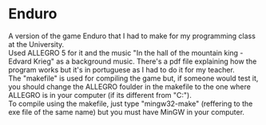 # Enduro
A version of the game Enduro that I had to make for my programming class at the University.<br>
Used ALLEGRO 5 for it and the music "In the hall of the mountain king - Edvard Krieg" as a background music. There's a pdf file explaining
how the program works but it's in portuguese as I had to do it for my teacher.<br>
The "makefile" is used for compiling the game but, if someone would test it, you should change the ALLEGRO foulder in the makefile
to the one where ALLEGRO is in your computer (if its different from "C:").<br>
To compile using the makefile, just type "mingw32-make" (reffering to the exe file of the same name) but you must have MinGW in your 
computer.
